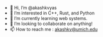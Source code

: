 - 👋 Hi, I’m @akashkvyas
- 👀 I’m interested in C++, Rust, and Python
- 🌱 I’m currently learning web systems.
- 💞️ I’m looking to collaborate on anything!
- 📫 How to reach me : akashkv@umich.edu

<!---
akashkvyas/akashkvyas is a ✨ special ✨ repository because its `README.md` (this file) appears on your GitHub profile.
You can click the Preview link to take a look at your changes.
--->
